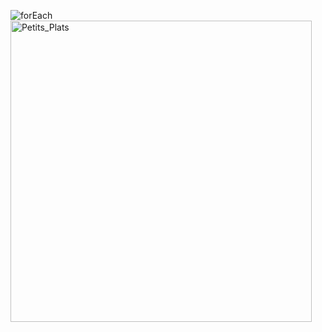 ![forEach](https://github.com/chatlapin/Recipes/assets/130369279/0a1ecff5-fe4c-426f-939e-e742ce493d4c)
<img width="482" alt="Petits_Plats" src="https://github.com/chatlapin/Recipes/assets/130369279/a35f10a7-5830-4ae8-9ca6-41f2ec805acc">
